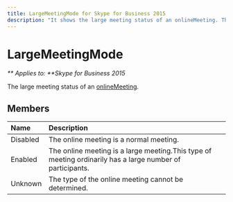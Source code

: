 ```yaml
---
title: LargeMeetingMode for Skype for Business 2015
description: "It shows the large meeting status of an onlineMeeting. The mode types are disabled, enabled, and unknown." 
---
```

# LargeMeetingMode


_** Applies to: **Skype for Business 2015_

The large meeting status of an [onlineMeeting](onlineMeeting_ref.md).
            
## Members



|**Name**|**Description**|
|:-----|:-----|
|Disabled|The online meeting is a normal meeting.|
|Enabled|The online meeting is a large meeting.This type of meeting ordinarily has a large number of participants.|
|Unknown|The type of the online meeting cannot be determined.|
